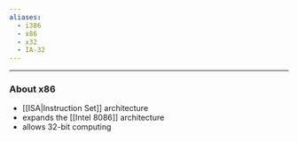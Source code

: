 ```yaml
---
aliases:
  - i386
  - x86
  - x32
  - IA-32
---
```

---

### About x86

- [[ISA|Instruction Set]] architecture
- expands the [[Intel 8086]] architecture
- allows 32-bit computing